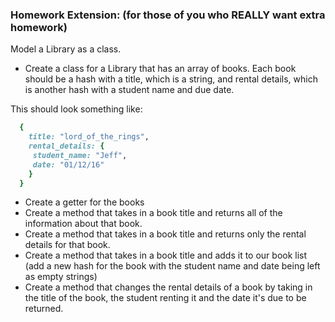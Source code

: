 ### Homework Extension: (for those of you who REALLY want extra homework)

Model a Library as a class.

* Create a class for a Library that has an array of books. Each book should be a hash with a title, which is a string, and rental details, which is another hash with a student name and due date.  

This should look something like:

```ruby
  {
    title: "lord_of_the_rings",
    rental_details: {
     student_name: "Jeff",
     date: "01/12/16"
    }
  }

```


* Create a getter for the books
* Create a method that takes in a book title and returns all of the information about that book.
* Create a method that takes in a book title and returns only the rental details for that book.
* Create a method that takes in a book title and adds it to our book list (add a new hash for the book with the student name and date being left as empty strings)
* Create a method that changes the rental details of a book by taking in the title of the book, the student renting it and the date it's due to be returned.
